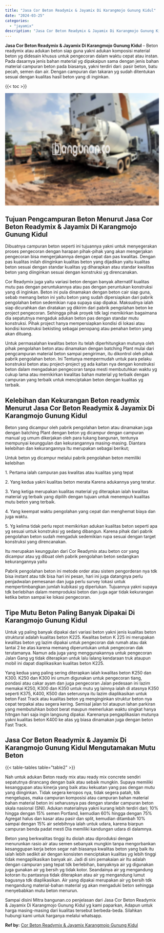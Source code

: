 ```yaml
---
title: "Jasa Cor Beton Readymix & Jayamix Di Karangmojo Gunung Kidul"
date: "2024-03-25"
categories: 
  - "jayamix"
description: "Jasa Cor Beton Readymix & Jayamix Di Karangmojo Gunung Kidul. Sampai disini Mitra bangunan.co penjelasan dari Jasa Cor Beton Readymix & Jayamix Di Karangmojo..."
---
```


**Jasa Cor Beton Readymix & Jayamix Di Karangmojo Gunung Kidul** – Beton readymix atau adukan beton siap guna yakni adukan komposisi material beton yg didesain khusus untuk pengecoran dalam waktu cepat atau instan. Pada dasarnya jenis bahan material yg dipakaipun sama dengan jenis bahan material campuran beton pada biasanya, yakni terdiri dari: pasir beton, batu pecah, semen dan air. Dengan campuran dan takaran yg sudah ditentukan sesuai dengan kualitas hasil beton yang di inginkan.

{{< toc >}}

![Jasa Cor Beton Readymix & Jayamix Di Karangmojo Gunung Kidul](/images/jasa-cor-readymix-20.png)

## Tujuan Pengcampuran Beton Menurut Jasa Cor Beton Readymix & Jayamix Di Karangmojo Gunung Kidul

Dibuatnya campuran beton seperti ini tujuannya yakni untuk menyegerakan proses pengecoran dengan harapan pihak-pihak yang akan mengerjakan pengecoran bisa mengerjakannya dengan cepat dan pas kwalitas. Dengan pas kualitas inilah diinginkan kualitas beton yang dijadikan yaitu kualitas beton sesuai dengan standar kualitas yg diharapkan atau standar kwalitas beton yang diinginkan sesuai dengan konstruksi yg direncanakan.

Cor Readymix juga yaitu variasi beton dengan banyak alternatif kualitas mutu pas dengan peruntukannya atau pas dengan peruntukan konstruksi yang di inginkan. Beton ini pula dinamakan dengan beton cair siap guna, sebab memang beton ini yaitu beton yang sudah dipersiapkan dari pabrik pengolahan beton sedemikian rupa supaya siap dipakai. Maksudnya ialah siap dicurahkan dan diratakan yg dikirim dari pabrik pengolahan beton ke project pengecoran. Sehingga pihak proyek tdk lagi memikirkan bagaimana dia sepatutnya mengaduk adukan beton pas dengan standar mutu konstruksi. Pihak project hanya mempersiapkan kondisi di lokasi atau kondisi konstruksi bekisting sebagai penopang atau penahan beton yang akan dituang.

Untuk permasalahan kwalitas beton itu telah diperhitungkan mutunya oleh pihak pengolahan beton atau dinamakan dengan batching Plant mulai dari pengcampuran material beton sampai pengiriman, itu dikontrol oleh pihak pabrik pengolahan beton. Ini Tentunya mempermudah untuk para pelaku konstruksi beton atau project-project yg ada kaitan nya dengan konstruksi beton dalam mengadakan pengecoran tanpa mesti membutuhkan waktu yg cukup lama atau memikirkan kwalitas bahan material yg terbaik dengan campuran yang terbaik untuk menciptakan beton dengan kualitas yg terbaik.

## Kelebihan dan Kekurangan Beton readymix Menurut Jasa Cor Beton Readymix & Jayamix Di Karangmojo Gunung Kidul

Beton yang dicampur oleh pabrik pengolahan beton atau dinamakan juga dengan batching Plant dengan beton yg dicampur dengan campuran manual yg umum dikerjakan oleh para tukang bangunan, tentunya mempunyai keunggulan dan kekurangannya masing-masing. Diantara kelebihan dan kekurangannya Itu merupakan sebagai berikut;

Untuk beton yg dicampur melalui pabrik pengolahan beton memiliki kelebihan

1\. Pertama ialah campuran pas kwalitas atau kualitas yang tepat

2\. Yang kedua yakni kualitas beton merata Karena adukannya yang teratur.

3\. Yang ketiga merupakan kualitas material yg diterapkan ialah kwalitas material yg terbaik yang dipilih dengan tujuan untuk menempuh kualitas mutu beton yang terbaik.

4\. Yang keempat waktu pengolahan yang cepat dan menghemat biaya dan juga waktu.

5\. Yg kelima tidak perlu repot memikirkan adukan kualitas beton seperti apa yg sesuai untuk konstruksi yg sedang dibangun. Karena pihak dari pabrik pengolahan beton sudah mengaduk sedemikian rupa sesuai dengan target konstruksi yang direncanakan.

Itu merupakan keunggulan dari Cor Readymix atau beton cor yang dicampur atau yg dibuat oleh pabrik pengolahan beton sedangkan kekurangannya yaitu

Pabrik pengolahan beton ini metode order atau sistem pengorderan nya tdk bisa instant atau tdk bisa hari ini pesan, hari ini juga datangnya perlu penjadwalan pemesanan dan juga perlu survey lokasi untuk mempertimbangkan jumlah kubikasi yg diperlukan. Tujuannya yakni supaya tdk berlebihan dalam memproduksi beton dan juga agar tidak kekurangan ketika beton sampai ke lokasi pengecoran.

## Tipe Mutu Beton Paling Banyak Dipakai Di Karangmojo Gunung Kidul

Untuk yg paling banyak dipakai dari variasi beton yakni jenis kualitas beton struktural adalah kualitas beton K225. Kwalitas beton K 225 ini merupakan kwalitas beton yg lazim dipakai untuk pengecoran dak rumah atau dak lantai 2 ke atas karena memang diperuntukan untuk pengecoran dak terutamanya. Namun ada juga yang menggunakannya untuk pengecoran Jalan Gang yg tidak diterapkan untuk lalu lalang kendaraan truk ataupun mobil ini dapat diaplikasikan kualitas beton K225.

Yang kedua yang paling sering diterapkan ialah kwalitas beton K250 dan K300. K250 dan K300 ini umum digunakan untuk pengecoran tiang, pondasi atau cakar ayam dan juga pengecoran Jalan pedesaan ini lazim memakai K250, K300 dan K350 untuk mutu yg lainnya ialah di atasnya K350 seperti K375, K400, K500 dan seterusnya itu lazim diaplikasikan untuk beton Fast Track atau kualitas beton yg menginginkan struktur beton nya cepat terpakai atau segera kering. Semisal jalan tol ataupun lahan parkiran yang membutuhkan bobot berat maupun memerlukan waktu singkat hanya hitngan hari saja ingin langsung dipakai. Karenanya pengaplikasian mutunya yakni kualitas beton K400 ke atas yg biasa dinamakan juga dengan beton Fast Track.

## Jasa Cor Beton Readymix & Jayamix Di Karangmojo Gunung Kidul Mengutamakan Mutu Beton

{{< table-tables table="table2" >}}

Nah untuk adukan Beton ready mix atau ready mix concrete sendiri sepatutnya dirancang dengan baik atau sebaik mungkin. Supaya memiliki kesanggupan atau kinerja yang baik atau kekuatan yang pas dengan mutu yang diinginkan. Tidak segera keropos nya, tidak segera patah, tdk mengelupas, maka campuran komposisi atau campuran bahan material bahan material beton ini seharusnya pas dengan standar campuran beton skala nasional (SNI). Adukan materialnya yakni kurang lebih terdiri dari; 10% hingga dengan 15% semen Portland, kemudian 60% hingga dengan 75% Agregat halus dan kasar atau pasir dan split, kemudian ditambah 10% sampai dengan 15% air selebihnya ialah untuk udara, karena biarpun campuran benda padat mesti Dia memiliki kandungan udara di dalamnya.

Beton yang berkwalitas tinggi itu diolah atau diproduksi dengan menurunkan rasio air atau semen sebanyak mungkin tanpa mengorbankan kesanggupan kerja beton segar nah biasanya kwalitas beton yang baik itu ialah lebih sedikit air dengan konsisten menciptakan kualitas yg lebih tinggi tidak mengaplikasikan banyak air. Jadi di sini pemakaian air Itu adalah dengan campuran yang tepat tdk berlebihan, banyaknya air yg digunakan juga gunakan air yg bersih yg tidak kotor. Seandainya air yg mengandung kotoran itu pantasnya tidak diterapkan atau air yg mengandung lumut bagusnya tdk diaplikasikan. Air yang dipakai merupakan air yg bersih tdk mengandung material-bahan material yg akan mengaduki beton sehingga menyebabkan mutu beton menurun.

Sampai disini Mitra bangunan.co penjelasan dari Jasa Cor Beton Readymix & Jayamix Di Karangmojo Gunung Kidul yg kami paparkan, Adapun untuk harga masing-masing dari kualitas tersebut berbeda-beda. Silahkan hubungi kami untuk harganya melalui whatsapp.

**Ref by:** [Cor Beton Readymix & Jayamix Karangmojo Gunung Kidul](https://id.wikipedia.org/wiki/Cor)
